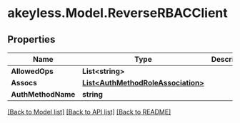 # akeyless.Model.ReverseRBACClient
## Properties

Name | Type | Description | Notes
------------ | ------------- | ------------- | -------------
**AllowedOps** | **List&lt;string&gt;** |  | [optional] 
**Assocs** | [**List&lt;AuthMethodRoleAssociation&gt;**](AuthMethodRoleAssociation.md) |  | [optional] 
**AuthMethodName** | **string** |  | [optional] 

[[Back to Model list]](../README.md#documentation-for-models) [[Back to API list]](../README.md#documentation-for-api-endpoints) [[Back to README]](../README.md)

